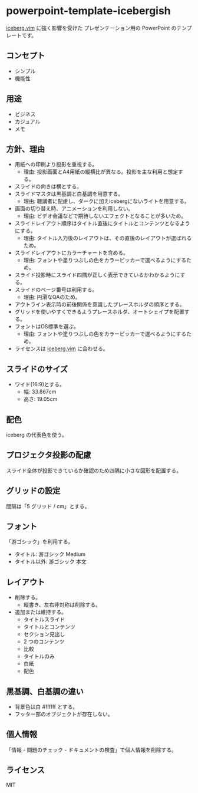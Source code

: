 # powerpoint-template-icebergish

[iceberg.vim](https://github.com/cocopon/iceberg.vim) に強く影響を受けた
プレゼンテーション用の PowerPoint のテンプレートです。

## コンセプト

* シンプル
* 機能性

## 用途

* ビジネス
* カジュアル
* メモ

## 方針、理由

* 用紙への印刷より投影を重視する。
    * 理由: 投影画面とA4用紙の縦横比が異なる。投影を主な利用と想定する。
* スライドの向きは横とする。
* スライドマスタは黒基調と白基調を用意する。
    * 理由: 聴講者に配慮し、ダークに加えicebergにないライトを用意する。
* 画面の切り替え時、アニメーションを利用しない。
    * 理由: ビデオ会議などで期待しないエフェクトとなることが多いため。
* スライドレイアウト順序はタイトル直後にタイトルとコンテンツとなるようにする。
    * 理由: タイトル入力後のレイアウトは、その直後のレイアウトが選ばれるため。
* スライドレイアウトにカラーチャートを含める。
    * 理由: フォントや塗りつぶしの色をカラーピッカーで選べるようにするため。
* スライド投影時にスライド四隅が正しく表示できているかわかるようにする。
* スライドのページ番号は利用する。
    * 理由: 円滑なQAのため。
* アウトライン表示時の前後関係を意識したプレースホルダの順序とする。
* グリッドを使いやすくできるようプレースホルダ、オートシェイプを配置する。
* フォントはOS標準を選ぶ。
    * 理由: フォントや塗りつぶしの色をカラーピッカーで選べるようにするため。
* ライセンスは [iceberg.vim](https://github.com/cocopon/iceberg.vim) に合わせる。

## スライドのサイズ

* ワイド(16:9)とする。
    * 幅: 33.867cm
    * 高さ: 19.05cm

## 配色

iceberg の代表色を使う。

## プロジェクタ投影の配慮

スライド全体が投影できているか確認のため四隅に小さな図形を配置する。

## グリッドの設定

間隔は「5 グリッド / cm」とする。

## フォント

「游ゴシック」を利用する。

* タイトル: 游ゴシック Medium
* タイトル以外: 游ゴシック 本文

## レイアウト

* 削除する。
    * 縦書き、左右非対称は削除する。
* 追加または維持する。
    * タイトルスライド
    * タイトルとコンテンツ
    * セクション見出し
    * 2 つのコンテンツ
    * 比較
    * タイトルのみ
    * 白紙
    * 配色

## 黒基調、白基調の違い

* 背景色は白 #ffffff とする。
* フッター部のオブジェクトが存在しない。

## 個人情報

「情報 - 問題のチェック - ドキュメントの検査」で個人情報を削除する。

## ライセンス

MIT

